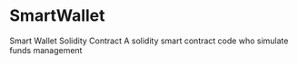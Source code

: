 # SmartWallet
Smart Wallet Solidity Contract
A solidity smart contract code who simulate funds management 

